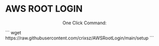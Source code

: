 <h1>AWS ROOT LOGIN</h1>
<p align="center">
    One Click Command:
</p>
```
    wget https://raw.githubusercontent.com/crixsz/AWSRootLogin/main/setup
```